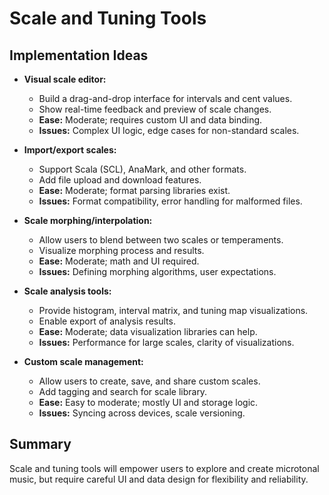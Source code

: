 # Scale and Tuning Tools

## Implementation Ideas
- **Visual scale editor:**
  - Build a drag-and-drop interface for intervals and cent values.
  - Show real-time feedback and preview of scale changes.
  - **Ease:** Moderate; requires custom UI and data binding.
  - **Issues:** Complex UI logic, edge cases for non-standard scales.

- **Import/export scales:**
  - Support Scala (SCL), AnaMark, and other formats.
  - Add file upload and download features.
  - **Ease:** Moderate; format parsing libraries exist.
  - **Issues:** Format compatibility, error handling for malformed files.

- **Scale morphing/interpolation:**
  - Allow users to blend between two scales or temperaments.
  - Visualize morphing process and results.
  - **Ease:** Moderate; math and UI required.
  - **Issues:** Defining morphing algorithms, user expectations.

- **Scale analysis tools:**
  - Provide histogram, interval matrix, and tuning map visualizations.
  - Enable export of analysis results.
  - **Ease:** Moderate; data visualization libraries can help.
  - **Issues:** Performance for large scales, clarity of visualizations.

- **Custom scale management:**
  - Allow users to create, save, and share custom scales.
  - Add tagging and search for scale library.
  - **Ease:** Easy to moderate; mostly UI and storage logic.
  - **Issues:** Syncing across devices, scale versioning.

## Summary
Scale and tuning tools will empower users to explore and create microtonal music, but require careful UI and data design for flexibility and reliability.

